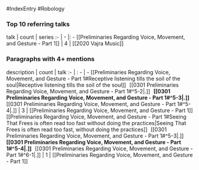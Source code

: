 #IndexEntry #Robology

### Top 10 referring talks
talk | count | series
:- | - |: -
[[Preliminaries Regarding Voice, Movement, and Gesture - Part 1]] | 4 | [[2020 Vajra Music]]

### Paragraphs with 4+ mentions
description | count | talk
:- | : - | -
[[Preliminaries Regarding Voice, Movement, and Gesture - Part 1#Receptive listening tills the soil of the soul\|Receptive listening tills the soil of the soul]] &nbsp;&nbsp;[[0301 Preliminaries Regarding Voice, Movement, and Gesture - Part 1#^5-2\|.]] &nbsp; **[[0301 Preliminaries Regarding Voice, Movement, and Gesture - Part 1#^5-3\|.]]** &nbsp; [[0301 Preliminaries Regarding Voice, Movement, and Gesture - Part 1#^5-4\|.]] | 3 | [[Preliminaries Regarding Voice, Movement, and Gesture - Part 1]]
[[Preliminaries Regarding Voice, Movement, and Gesture - Part 1#Seeing That Frees is often read too fast without doing the practices\|Seeing That Frees is often read too fast, without doing the practices]] &nbsp;&nbsp;[[0301 Preliminaries Regarding Voice, Movement, and Gesture - Part 1#^5-3\|.]] &nbsp; **[[0301 Preliminaries Regarding Voice, Movement, and Gesture - Part 1#^5-4\|.]]** &nbsp; [[0301 Preliminaries Regarding Voice, Movement, and Gesture - Part 1#^6-1\|.]] | 1 | [[Preliminaries Regarding Voice, Movement, and Gesture - Part 1]]

